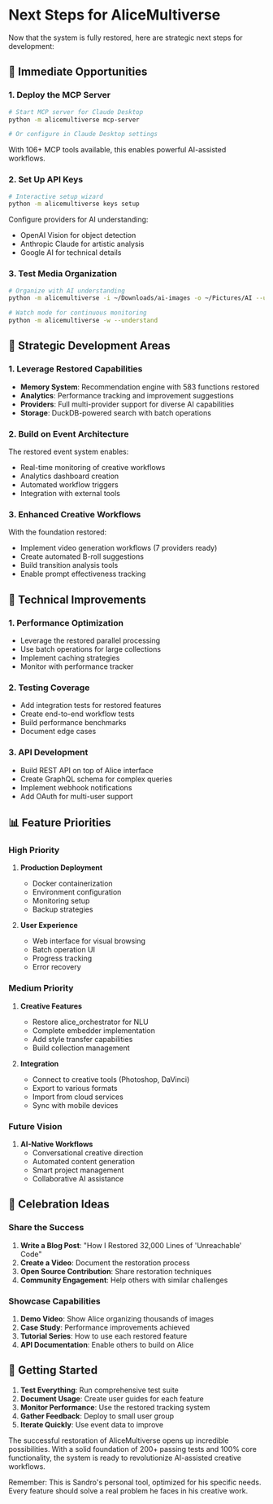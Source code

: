 # Next Steps for AliceMultiverse

Now that the system is fully restored, here are strategic next steps for development:

## 🚀 Immediate Opportunities

### 1. **Deploy the MCP Server**
```bash
# Start MCP server for Claude Desktop
python -m alicemultiverse mcp-server

# Or configure in Claude Desktop settings
```
With 106+ MCP tools available, this enables powerful AI-assisted workflows.

### 2. **Set Up API Keys**
```bash
# Interactive setup wizard
python -m alicemultiverse keys setup
```
Configure providers for AI understanding:
- OpenAI Vision for object detection
- Anthropic Claude for artistic analysis
- Google AI for technical details

### 3. **Test Media Organization**
```bash
# Organize with AI understanding
python -m alicemultiverse -i ~/Downloads/ai-images -o ~/Pictures/AI --understand

# Watch mode for continuous monitoring
python -m alicemultiverse -w --understand
```

## 🎯 Strategic Development Areas

### 1. **Leverage Restored Capabilities**
- **Memory System**: Recommendation engine with 583 functions restored
- **Analytics**: Performance tracking and improvement suggestions
- **Providers**: Full multi-provider support for diverse AI capabilities
- **Storage**: DuckDB-powered search with batch operations

### 2. **Build on Event Architecture**
The restored event system enables:
- Real-time monitoring of creative workflows
- Analytics dashboard creation
- Automated workflow triggers
- Integration with external tools

### 3. **Enhanced Creative Workflows**
With the foundation restored:
- Implement video generation workflows (7 providers ready)
- Create automated B-roll suggestions
- Build transition analysis tools
- Enable prompt effectiveness tracking

## 🔧 Technical Improvements

### 1. **Performance Optimization**
- Leverage the restored parallel processing
- Use batch operations for large collections
- Implement caching strategies
- Monitor with performance tracker

### 2. **Testing Coverage**
- Add integration tests for restored features
- Create end-to-end workflow tests
- Build performance benchmarks
- Document edge cases

### 3. **API Development**
- Build REST API on top of Alice interface
- Create GraphQL schema for complex queries
- Implement webhook notifications
- Add OAuth for multi-user support

## 📊 Feature Priorities

### High Priority
1. **Production Deployment**
   - Docker containerization
   - Environment configuration
   - Monitoring setup
   - Backup strategies

2. **User Experience**
   - Web interface for visual browsing
   - Batch operation UI
   - Progress tracking
   - Error recovery

### Medium Priority
1. **Creative Features**
   - Restore alice_orchestrator for NLU
   - Complete embedder implementation
   - Add style transfer capabilities
   - Build collection management

2. **Integration**
   - Connect to creative tools (Photoshop, DaVinci)
   - Export to various formats
   - Import from cloud services
   - Sync with mobile devices

### Future Vision
1. **AI-Native Workflows**
   - Conversational creative direction
   - Automated content generation
   - Smart project management
   - Collaborative AI assistance

## 🎉 Celebration Ideas

### Share the Success
1. **Write a Blog Post**: "How I Restored 32,000 Lines of 'Unreachable' Code"
2. **Create a Video**: Document the restoration process
3. **Open Source Contribution**: Share restoration techniques
4. **Community Engagement**: Help others with similar challenges

### Showcase Capabilities
1. **Demo Video**: Show Alice organizing thousands of images
2. **Case Study**: Performance improvements achieved
3. **Tutorial Series**: How to use each restored feature
4. **API Documentation**: Enable others to build on Alice

## 🚦 Getting Started

1. **Test Everything**: Run comprehensive test suite
2. **Document Usage**: Create user guides for each feature
3. **Monitor Performance**: Use the restored tracking system
4. **Gather Feedback**: Deploy to small user group
5. **Iterate Quickly**: Use event data to improve

The successful restoration of AliceMultiverse opens up incredible possibilities. With a solid foundation of 200+ passing tests and 100% core functionality, the system is ready to revolutionize AI-assisted creative workflows.

Remember: This is Sandro's personal tool, optimized for his specific needs. Every feature should solve a real problem he faces in his creative work.